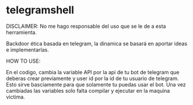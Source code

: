# telegramshell
DISCLAIMER: No me hago responsable del uso que se le de a esta herramienta.

Backdoor ética basada en telegram, la dinamica se basará en aportar ideas e implementarlas.

HOW TO USE:

En el codigo, cambia la variable API por la api de tu bot de telegram que deberas crear previamente y user id por la id de tu usuario de telegram.
Esto sirve basciamente para que solamente tu puedas usar el bot. Una vez cambiadas las variables solo falta compilar y ejecutar en la maquina victima.
